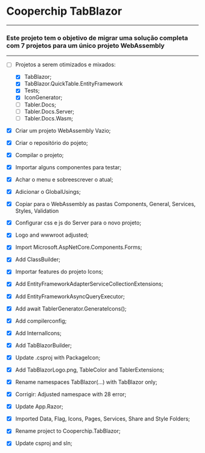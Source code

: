 # Cooperchip TabBlazor
---

### Este projeto tem o objetivo de migrar uma solução completa com 7 projetos para um único projeto WebAssembly
---

- [ ] Projetos a serem otimizados e mixados:
	- [x] TabBlazor;
	- [x] TabBlazor.QuickTable.EntityFramework
	- [x] Tests;
	- [x] IconGenerator;
	- [ ] Tabler.Docs;
	- [ ] Tabler.Docs.Server;
	- [ ] Tabler.Docs.Wasm;
- [x] Criar um projeto WebAssembly Vazio;
- [x] Criar o repositório do pojeto;
- [x] Compilar o projeto;
- [x] Importar alguns componentes para testar;
- [x] Achar o menu e sobreescrever o atual;
- [x] Adicionar o GlobalUsings;
- [x] Copiar para o WebAssembly as pastas Components, General, Services, Styles, Validation
- [x] Configurar css e js do Server para o novo projeto;
- [x] Logo and wwwroot adjusted;
- [x] Import Microsoft.AspNetCore.Components.Forms;
- [x] Add ClassBuilder;
- [x] Importar features do projeto Icons;
- [x] Add EntityFrameworkAdapterServiceCollectionExtensions;
- [x] Add EntityFrameworkAsyncQueryExecutor;
- [x] Add await TablerGenerator.GenerateIcons();
- [x] Add compilerconfig;
- [x] Add InternalIcons;
- [x] Add TabBlazorBuilder;
- [x] Update .csproj with PackageIcon;
- [x] Add TabBlazorLogo.png, TableColor and TablerExtensions;
- [x] Rename namespaces TabBlazor(...) with TabBlazor only;
- [x] Corrigir: Adjusted namespace with 28 error;
- [x] Update App.Razor;
- [x] Imported Data, Flag, Icons, Pages, Services, Share and Style Folders;
- [x] Rename project to Cooperchip.TabBlazor;
- [x] Update csproj and sln;

